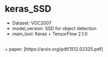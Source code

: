 # keras_SSD

+ Dataset: VOC2007
+ model_version: SSD for object detection
+ main_tool: Keras + TensorFlow 2.1.0
<br>
+ paper: <SSD: Single Shot MultiBox Detector>[https://arxiv.org/pdf/1512.02325.pdf]
